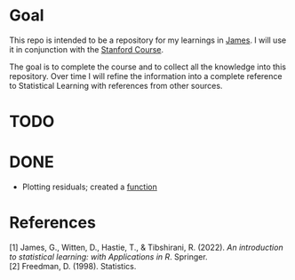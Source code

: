 # Goal
This repo is intended to be a repository for my learnings in [James](#1). I will use it in conjunction with the [Stanford Course](https://www.edx.org/learn/statistics/stanford-university-statistical-learning?index=product&queryID=897d4ba5f455937c19c8c749db15ac94&position=5&linked_from=autocomplete&c=autocomplete).

The goal is to complete the course and to collect all the knowledge into this repository. Over time I will refine the information into a complete reference to Statistical Learning with references from other sources.

# TODO

# DONE
- Plotting residuals; created a [function](./99DataSets/03+Plotting+Residuals.ipynb)

# References
<a id="1">[1]</a>
James, G., Witten, D., Hastie, T., & Tibshirani, R. (2022). _An introduction to statistical learning: with Applications in R_. Springer.  
<a id="2">[2]</a>
Freedman, D. (1998). Statistics.
